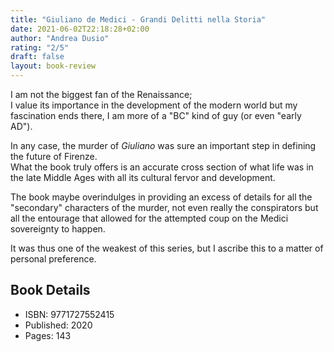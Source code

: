 ```yaml
---
title: "Giuliano de Medici - Grandi Delitti nella Storia"
date: 2021-06-02T22:18:28+02:00
author: "Andrea Dusio"
rating: "2/5"
draft: false
layout: book-review
---
```


I am not the biggest fan of the Renaissance;  
I value its importance in the development of the modern world but my
fascination ends there, I am more of a "BC" kind of guy (or even "early AD").

In any case, the murder of *Giuliano* was sure an important step in defining
the future of Firenze.  
What the book truly offers is an accurate cross section of what life was in the
late Middle Ages with all its cultural fervor and development.

The book maybe overindulges in providing an excess of details for all the
"secondary" characters of the murder, not even really the conspirators but all
the entourage that allowed for the attempted coup on the Medici sovereignty to
happen.

It was thus one of the weakest of this series, but I ascribe this to a matter
of personal preference.

## Book Details
- ISBN: 9771727552415
- Published: 2020
- Pages: 143
